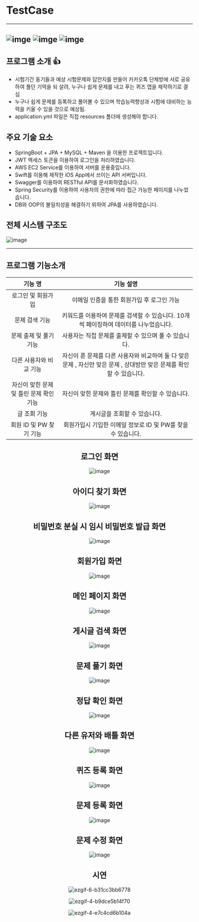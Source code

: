 # TestCase

------

## ![imge](https://img.shields.io/badge/ProjectType-TeamProject-green) ![imge](https://img.shields.io/badge/Language-Java-yellow) ![imge](https://img.shields.io/badge/TOOL-STS-green)

## 프로그램 소개 :thumbsup:

- 시험기간 동기들과 예상 시험문제와 답안지를 만들어 카카오톡 단체방에 서로 공유하여 풀던 기억을 되
  살려, 누구나 쉽게 문제를 내고 푸는 퀴즈 앱을 제작하기로 결심
- 누구나 쉽게 문제를 등록하고 풀어볼 수 있으며 학습능력향상과 시험에 대비하는 능력을 키울
  수 있을 것으로 예상됨.
- application.yml 파일은 직접 resources 폴더에 생성해야 합니다.

## 주요 기술 요소

- SpringBoot + JPA + MySQL + Maven 을 이용한 프로젝트입니다.
- JWT 엑세스 토큰을 이용하여 로그인을 처리하였습니다.
- AWS EC2 Service를 이용하여 서버를 운용중입니다.
- Swift를 이용해 제작한 iOS App에서 쓰이는 API 서버입니다.
- Swagger를 이용하여 RESTful API를 문서화하였습니다.
- Spring Security를 이용하여 사용자의 권한에 따라 접근 가능한 페이지를 나누었습니다.
- DB와 OOP의 불일치성을 해결하기 위하여 JPA를 사용하였습니다.

## 전체 시스템 구조도

![image](https://user-images.githubusercontent.com/50865982/99974978-fcae3200-2de4-11eb-9605-4943ff2c5ffd.png)



------

## 프로그램 기능소개

|                 기능 명                 |                          기능 설명                           |
| :-------------------------------------: | :----------------------------------------------------------: |
|           로그인 및 회원가입            |          이메일 인증을 통한 회원가입 후 로그인 가능          |
|             문제 검색 기능              | 키워드를 이용하여 문제를 검색할 수 있습니다. 10개씩 페이징하여 데이터를 나누었습니다. |
|         문제 출제 및 풀기 기능          |    사용자는 직접 문제를 출제할 수 있으며 풀 수 있습니다.     |
|         다른 사용자와 비교 기능         | 자신이 푼 문제를 다른 사용자와 비교하여 둘 다 맞은 문제 , 자신만 맞은 문제 , 상대방만 맞은 문제를 확인할 수 있습니다. |
| 자신이 맞힌 문제 및 틀린 문제 확인 기능 |      자신이 맞힌 문제와 틀린 문제를 확인할 수 있습니다.      |
|              글 조회 기능               |                 게시글을 조회할 수 있습니다.                 |
|         회원 ID 및 PW 찾기 기능         | 회원가입시 기입한 이메일 정보로 ID 및 PW를 찾을 수 있습니다. |


<div align='center'>
<h2>로그인 화면</h2>

![image](https://user-images.githubusercontent.com/50865982/99971367-68da6700-2de0-11eb-98c8-23aa59119058.png)

<h2>아이디 찾기 화면</h2>

![image](https://user-images.githubusercontent.com/50865982/99971380-6c6dee00-2de0-11eb-8ec6-67b73d0e2d95.png)

<h2>비밀번호 분실 시 임시 비밀번호 발급 화면</h2>

![image](https://user-images.githubusercontent.com/50865982/99971387-6f68de80-2de0-11eb-8254-07c6629c04d1.png)

<h2>회원가입 화면</h2>

![image](https://user-images.githubusercontent.com/50865982/99971402-742d9280-2de0-11eb-9328-ba1d7dfe563c.png)



<h2>메인 페이지 화면</h2>


![image](https://user-images.githubusercontent.com/50865982/99971412-77c11980-2de0-11eb-81ac-045216a77447.png)

<h2>게시글 검색 화면</h2>

![image](https://user-images.githubusercontent.com/50865982/99971419-7a237380-2de0-11eb-941c-09a9ff770bfe.png)

<h2>문제 풀기 화면</h2>

![image](https://user-images.githubusercontent.com/50865982/99971429-7bed3700-2de0-11eb-992a-affc2c8ede5d.png)

<h2>정답 확인 화면</h2>

![image](https://user-images.githubusercontent.com/50865982/99971440-7e4f9100-2de0-11eb-9edb-9a1f1651bcea.png)

<h2>다른 유저와 배틀 화면</h2>

![image](https://user-images.githubusercontent.com/50865982/99974186-ef447800-2de3-11eb-9f88-cda3fd263beb.png)

<h2>퀴즈 등록 화면</h2>

![image](https://user-images.githubusercontent.com/50865982/99971449-83acdb80-2de0-11eb-8be9-84a7e3de90e5.png)

<h2>문제 등록 화면</h2>

![image](https://user-images.githubusercontent.com/50865982/99971464-87d8f900-2de0-11eb-89a4-e0a10b200b48.png)

<h2>문제 수정 화면</h2>

![image](https://user-images.githubusercontent.com/50865982/99971496-91626100-2de0-11eb-9b15-658f193a85e4.png)
 
<h2>시연 </h2>


![ezgif-6-b31cc3bb6778](https://user-images.githubusercontent.com/50865982/100862752-e84df180-34d6-11eb-8ef8-b61946433c56.gif)

![ezgif-4-b9dce5b14f70](https://user-images.githubusercontent.com/50865982/100862740-e4ba6a80-34d6-11eb-9dd4-e9494b283071.gif)

![ezgif-4-e7c4cd6b104a](https://user-images.githubusercontent.com/50865982/100862743-e6842e00-34d6-11eb-8840-8c5534de2fe9.gif)
  </div>
